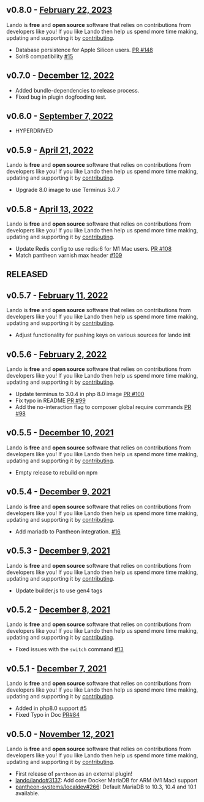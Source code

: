 ## v0.8.0 - [February 22, 2023](https://github.com/lando/pantheon/releases/tag/v0.7.1)
Lando is **free** and **open source** software that relies on contributions from developers like you! If you like Lando then help us spend more time making, updating and supporting it by [contributing](https://github.com/sponsors/lando).

  * Database persistence for Apple Silicon users. [PR #148](https://github.com/lando/pantheon/pull/148)
  * Solr8 compatibility [#15](https://github.com/lando/pantheon/issues/15)


## v0.7.0 - [December 12, 2022](https://github.com/lando/pantheon/releases/tag/v0.7.0)
  * Added bundle-dependencies to release process.
  * Fixed bug in plugin dogfooding test.

## v0.6.0 - [September 7, 2022](https://github.com/lando/pantheon/releases/tag/v0.6.0)

* HYPERDRIVED

## v0.5.9 - [April 21, 2022](https://github.com/lando/pantheon/releases/tag/v0.5.9)

Lando is **free** and **open source** software that relies on contributions from developers like you! If you like Lando then help us spend more time making, updating and supporting it by [contributing](https://github.com/sponsors/lando).

* Upgrade 8.0 image to use Terminus 3.0.7

## v0.5.8 - [April 13, 2022](https://github.com/lando/pantheon/releases/tag/v0.5.8)

Lando is **free** and **open source** software that relies on contributions from developers like you! If you like Lando then help us spend more time making, updating and supporting it by [contributing](https://github.com/sponsors/lando).

* Update Redis config to use redis:6 for M1 Mac users. [PR #108](https://github.com/lando/pantheon/pull/108)
* Match pantheon varnish max header [#109](https://github.com/lando/pantheon/issues/109)

## RELEASED

## v0.5.7 - [February 11, 2022](https://github.com/lando/pantheon/releases/tag/v0.5.7)

Lando is **free** and **open source** software that relies on contributions from developers like you! If you like Lando then help us spend more time making, updating and supporting it by [contributing](https://github.com/sponsors/lando).

* Adjust functionality for pushing keys on various sources for lando init

## v0.5.6 - [February 2, 2022](https://github.com/lando/pantheon/releases/tag/v0.5.6)

Lando is **free** and **open source** software that relies on contributions from developers like you! If you like Lando then help us spend more time making, updating and supporting it by [contributing](https://github.com/sponsors/lando).

* Update terminus to 3.0.4 in php 8.0 image [PR #100](https://github.com/lando/pantheon/pull/100)
* Fix typo in README [PR #99](https://github.com/lando/pantheon/pull/99)
* Add the no-interaction flag to composer global require commands [PR #98](https://github.com/lando/pantheon/pull/98)

## v0.5.5 - [December 10, 2021](https://github.com/lando/pantheon/releases/tag/v0.5.5)

Lando is **free** and **open source** software that relies on contributions from developers like you! If you like Lando then help us spend more time making, updating and supporting it by [contributing](https://github.com/sponsors/lando).

* Empty release to rebuild on npm

## v0.5.4 - [December 9, 2021](https://github.com/lando/pantheon/releases/tag/v0.5.4)

Lando is **free** and **open source** software that relies on contributions from developers like you! If you like Lando then help us spend more time making, updating and supporting it by [contributing](https://github.com/sponsors/lando).

* Add mariadb to Pantheon integration. [#16](https://github.com/lando/pantheon/issues/16)

## v0.5.3 - [December 9, 2021](https://github.com/lando/pantheon/releases/tag/v0.5.3)

Lando is **free** and **open source** software that relies on contributions from developers like you! If you like Lando then help us spend more time making, updating and supporting it by [contributing](https://github.com/sponsors/lando).

* Update builder.js to use gen4 tags

## v0.5.2 - [December 8, 2021](https://github.com/lando/pantheon/releases/tag/v0.5.2)

Lando is **free** and **open source** software that relies on contributions from developers like you! If you like Lando then help us spend more time making, updating and supporting it by [contributing](https://github.com/sponsors/lando).

* Fixed issues with the `switch` command [#13](https://github.com/lando/pantheon/issues/13)

## v0.5.1 - [December 7, 2021](https://github.com/lando/pantheon/releases/tag/v0.5.1)

Lando is **free** and **open source** software that relies on contributions from developers like you! If you like Lando then help us spend more time making, updating and supporting it by [contributing](https://github.com/sponsors/lando).

* Added in php8.0 support [#5](https://github.com/lando/pantheon/issues/5)
* Fixed Typo in Doc [PR#84](https://github.com/lando/pantheon/pull/84)

## v0.5.0 - [November 12, 2021](https://github.com/lando/pantheon/releases/tag/v0.5.0)

Lando is **free** and **open source** software that relies on contributions from developers like you! If you like Lando then help us spend more time making, updating and supporting it by [contributing](https://github.com/sponsors/lando).

* First release of `pantheon` as an external plugin!
* [lando/lando#3137](https://github.com/lando/lando/issues/3137): Add core Docker MariaDB for ARM (M1 Mac) support
* [pantheon-systems/localdev#266](https://github.com/pantheon-systems/localdev/issues/266): Default MariaDB to 10.3, 10.4 and 10.1 available.
